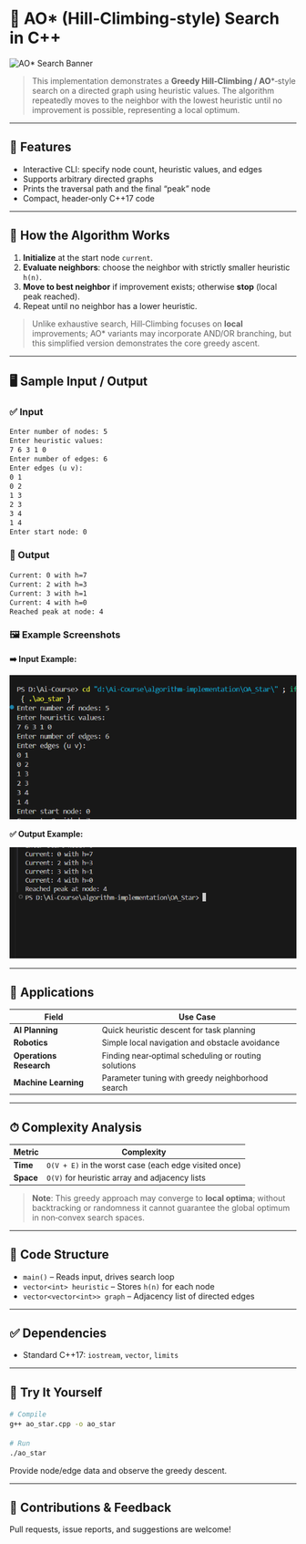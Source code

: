 # 🔄 AO\* (Hill‑Climbing‑style) Search in C++

![AO\* Search Banner](https://upload.wikimedia.org/wikipedia/commons/4/43/Hill_climbing.gif)

> This implementation demonstrates a **Greedy Hill‑Climbing / AO**\*‑style search on a directed graph using heuristic values. The algorithm repeatedly moves to the neighbor with the lowest heuristic until no improvement is possible, representing a local optimum.

---

## 📌 Features

* Interactive CLI: specify node count, heuristic values, and edges
* Supports arbitrary directed graphs
* Prints the traversal path and the final “peak” node
* Compact, header‑only C++17 code

---

## 🔧 How the Algorithm Works

1. **Initialize** at the start node `current`.
2. **Evaluate neighbors**: choose the neighbor with strictly smaller heuristic `h(n)`.
3. **Move to best neighbor** if improvement exists; otherwise **stop** (local peak reached).
4. Repeat until no neighbor has a lower heuristic.

> Unlike exhaustive search, Hill‑Climbing focuses on **local** improvements; AO\* variants may incorporate AND/OR branching, but this simplified version demonstrates the core greedy ascent.

---

## 🖥 Sample Input / Output

### ✅ Input

```
Enter number of nodes: 5
Enter heuristic values:
7 6 3 1 0
Enter number of edges: 6
Enter edges (u v):
0 1
0 2
1 3
2 3
3 4
1 4
Enter start node: 0
```

### 🔽 Output

```
Current: 0 with h=7
Current: 2 with h=3
Current: 3 with h=1
Current: 4 with h=0
Reached peak at node: 4
```

### 🖼 Example Screenshots

**➡️ Input Example:**

![Input Screenshot](./Image/oa_star_input.png)

**✅ Output Example:**

![Output Screenshot](./Image/oa_star_output.png)

---

## 🚀 Applications

| Field                   | Use Case                                             |
| ----------------------- | ---------------------------------------------------- |
| **AI Planning**         | Quick heuristic descent for task planning            |
| **Robotics**            | Simple local navigation and obstacle avoidance       |
| **Operations Research** | Finding near‑optimal scheduling or routing solutions |
| **Machine Learning**    | Parameter tuning with greedy neighborhood search     |

---

## ⏱ Complexity Analysis

| Metric    | Complexity                                            |
| --------- | ----------------------------------------------------- |
| **Time**  | `O(V + E)` in the worst case (each edge visited once) |
| **Space** | `O(V)` for heuristic array and adjacency lists        |

> **Note**: This greedy approach may converge to **local optima**; without backtracking or randomness it cannot guarantee the global optimum in non‑convex search spaces.

---

## 📄 Code Structure

* `main()`                   – Reads input, drives search loop
* `vector<int> heuristic`    – Stores `h(n)` for each node
* `vector<vector<int>> graph` – Adjacency list of directed edges

---

## ✅ Dependencies

* Standard C++17: `iostream`, `vector`, `limits`

---

## 🧪 Try It Yourself

```bash
# Compile
g++ ao_star.cpp -o ao_star

# Run
./ao_star
```

Provide node/edge data and observe the greedy descent.

---

## 🙌 Contributions & Feedback

Pull requests, issue reports, and suggestions are welcome!